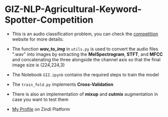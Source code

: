 # GIZ-NLP-Agricultural-Keyword-Spotter-Competition

- This is an audio classification problem, you can check the [competition](https://zindi.africa/competitions/giz-nlp-agricultural-keyword-spotter/leaderboard)  website for more details: 

- The function ***wav_to_img*** in ```utils.py``` is used to convert the audio files ".wav" into images by extracting the **MelSpectrogram**, **STFT**, and **MFCC** and concatenating the three alongside the channel axis
so that the final image size is (224,224,3)

- The Notebook ```GIZ.ipynb``` contains the required steps to train the model
- The ```train_fold.py``` implements **Cross-Validation**

- There is also an implementation of **mixup** and **cutmix** augmentation in case you want to test them

- [My Profile](https://zindi.africa/users/Anas_Hasni) on Zindi Platform
